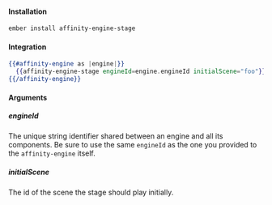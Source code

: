 #### Installation

```bash
ember install affinity-engine-stage
```

#### Integration

```hbs
{{#affinity-engine as |engine|}}
  {{affinity-engine-stage engineId=engine.engineId initialScene="foo"}}
{{/affinity-engine}}
```

#### Arguments

##### engineId

The unique string identifier shared between an engine and all its components. Be sure to use the same `engineId` as the one you provided to the `affinity-engine` itself.

##### initialScene

The id of the scene the stage should play initially.
